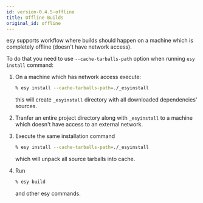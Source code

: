 ```yaml
---
id: version-0.4.5-offline
title: Offline Builds
original_id: offline
---
```


esy supports workflow where builds should happen on a machine which is
completely offline (doesn't have network access).

To do that you need to use `--cache-tarballs-path` option when running `esy
install` command:

1.  On a machine which has network access execute:

    ```bash
    % esy install --cache-tarballs-path=./_esyinstall
    ```

    this will create `_esyinstall` directory with all downloaded dependencies'
    sources.

2.  Tranfer an entire project directory along with `_esyinstall` to a machine
    which doesn't have access to an external network.

3.  Execute the same installation command

    ```bash
    % esy install --cache-tarballs-path=./_esyinstall
    ```

    which will unpack all source tarballs into cache.

4.  Run

    ```bash
    % esy build
    ```

    and other esy commands.
